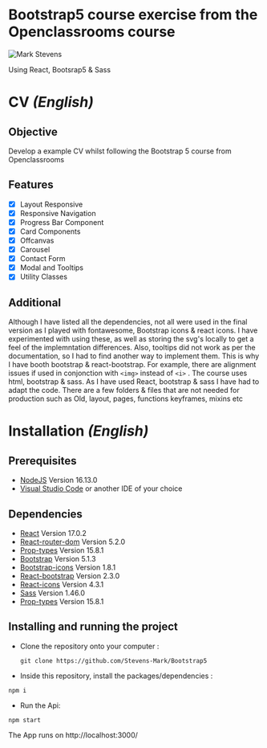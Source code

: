 # Bootstrap5 course exercise from the Openclassrooms course
![Mark Stevens](/src/screenshot/screenshot.png)

Using React, Bootsrap5 & Sass 

# CV *(English)*

## Objective
Develop a example CV whilst following the Bootstrap 5 course from Openclassrooms

## Features
- [x] Layout Responsive
- [x] Responsive Navigation
- [x] Progress Bar Component
- [x] Card Components
- [x] Offcanvas
- [x] Carousel
- [x] Contact Form
- [x] Modal and Tooltips
- [x] Utility Classes 

## Additional
Although I have listed all the dependencies, not all were used in the final version as I played with fontawesome, Bootstrap icons & react icons. I have experimented with using these, as well as storing the svg's locally to get a feel of the implemntation differences. Also, tooltips did not work as per the documentation, so I had to find another way to implement them. This is why I have booth bootstrap & react-bootstrap. For example, there are alignment issues if used in conjonction with `<img>` instead of `<i>` . The course uses html, bootstrap & sass. As I have used React, bootstrap & sass I have had to adapt the code. There are a few folders & files that are not needed for production such as Old, layout, pages, functions keyframes, mixins etc


# Installation *(English)*

## Prerequisites

- [NodeJS](https://nodejs.org/en/)  Version 16.13.0 
- [Visual Studio Code](https://code.visualstudio.com/) or another IDE of your choice

## Dependencies

- [React](https://reactjs.org/) Version 17.0.2
- [React-router-dom](https://v5.reactrouter.com/web/guides/quick-start) Version 5.2.0
- [Prop-types](https://www.npmjs.com/package/prop-types) Version 15.8.1
- [Bootstrap](https://getbootstrap.com/) Version 5.1.3
- [Bootstrap-icons](https://icons.getbootstrap.com/) Version 1.8.1
- [React-bootstrap](https://react-bootstrap.github.io/) Version 2.3.0
- [React-icons](https://react-icons.github.io/react-icons/) Version 4.3.1
- [Sass](https://sass-lang.com/) Version 1.46.0
- [Prop-types](https://www.npmjs.com/package/prop-types) Version 15.8.1

## Installing and running the project

- Clone the repository onto your computer :

  `git clone https://github.com/Stevens-Mark/Bootstrap5`

- Inside this repository, install the packages/dependencies :

 `npm i`

- Run the Api:

 `npm start`

The App runs on http://localhost:3000/